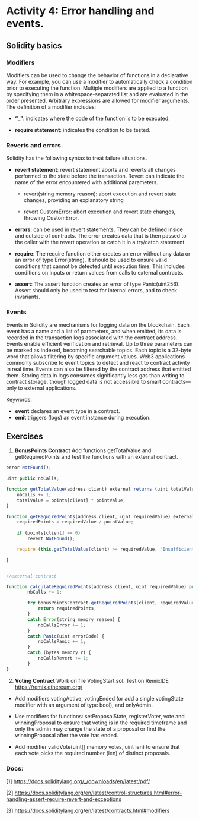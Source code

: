 # Activity 4: Error handling and events.

## Solidity basics

### Modifiers

Modifiers can be used to change the behavior of functions in a declarative way. For example, you can use a modifier to automatically check a condition prior to executing the function. Multiple modifiers are applied to a function by specifying them in a whitespace-separated list and are evaluated in the order presented. Arbitrary expressions are allowed for modifier arguments. The definition of a modifier includes:

-   **“_”**:  indicates where the code of the function is to be executed.

-   **require statement**:  indicates the condition to be tested.


### Reverts and errors.
Solidity has the following syntax to treat failure situations.

-	**revert statement**: revert statement aborts and reverts all changes performed to the state before the transaction. Revert can indicate the name of the error encountered with additional parameters.

    - revert(string memory reason): abort execution and revert state changes, providing an explanatory string

    - revert CustomError: abort execution and revert state changes, throwing CustomError. 

-	**errors**: can be used in revert statements. They can be defined inside and outside of contracts. The error creates data that is then passed to the caller with the revert operation or catch it in a try/catch statement.

-	**require**: The require function either creates an error without any data or an error of type Error(string). It should be used to ensure valid conditions that cannot be detected until execution time. This includes conditions on inputs or return values from calls to external contracts.

-	**assert**: The assert function creates an error of type Panic(uint256). Assert should only be used to test for internal errors, and to check invariants.


### Events

Events in Solidity are mechanisms for logging data on the blockchain. 
Each event has a name and a list of parameters, and when emitted, 
its data is recorded in the transaction logs associated with the contract address. 
Events enable efficient verification and retrieval. 
Up to three parameters can be marked as indexed, becoming searchable topics. 
Each topic is a 32-byte word that allows filtering by specific argument values. 
Web3 applications commonly subscribe to event topics to detect and react 
to contract activity in real time. 
Events can also be filtered by the contract address that emitted them. 
Storing data in logs consumes significantly less gas than writing to contract storage, though logged data is not accessible to smart contracts—only to external applications.

Keywords:
- **event** declares an event type in a contract.
- **emit** triggers (logs) an event instance during execution.


## Exercises
1. **BonusPoints Contract** Add functions getTotalValue and getRequiredPoints and test the functions with an external contract.

```js
error NotFound();

uint public nbCalls;

function getTotalValue(address client) external returns (uint totalValue){
    nbCalls += 1;
    totalValue = points[client] * pointValue;
}

function getRequiredPoints(address client, uint requiredValue) external returns (uint requiredPoints){
    requiredPoints = requiredValue / pointValue;
        
    if (points[client] == 0) 
        revert NotFound();

    require (this.getTotalValue(client) >= requiredValue, "Insufficient Funds!");

}


//external contract

function calculateRequiredPoints(address client, uint requiredValue) public returns (uint) {
        nbCalls += 1;

        try bonusPointsContract.getRequiredPoints(client, requiredValue) returns (uint requiredPoints) {
            return requiredPoints; 
        } 
        catch Error(string memory reason) {
            nbCallsError += 1;
        } 
        catch Panic(uint errorCode) {
            nbCallsPanic += 1;
        }
        catch (bytes memory r) {
            nbCallsRevert += 1;
        }
}
```    

2.  **Voting Contract** Work on file VotingStart.sol. Test on RemixIDE https://remix.ethereum.org/

-	Add modifiers votingActive, votingEnded (or add a single votingState modifier with an argument of type bool), and onlyAdmin.

-   Use modifiers for functions: setProposalState, registerVoter, vote and winningProposal to ensure that voting is in the required timeframe and only the admin may change the state of a proposal or find the winningProposal after the vote has ended.

-   Add modifier validVote(uint[] memory votes, uint len) to ensure that each vote picks the required number (len) of distinct proposals.


### Docs:
[1] https://docs.soliditylang.org/_/downloads/en/latest/pdf/

[2] https://docs.soliditylang.org/en/latest/control-structures.html#error-handling-assert-require-revert-and-exceptions

[3] https://docs.soliditylang.org/en/latest/contracts.html#modifiers

